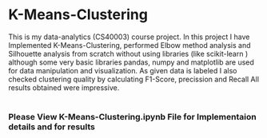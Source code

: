 # K-Means-Clustering
This is my data-analytics (CS40003) course project. In this project I have Implemented K-Means-Clustering, performed Elbow method analysis and Silhouette analysis from scratch without using libraries (like scikit-learn
) although some very basic libraries pandas, numpy and matplotlib are used for data manipulation and visualization. As given data is labeled I also checked clustering quality by calculating F1-Score, precission and Recall
All results obtained were impressive.
<br>
<br>
### Please View K-Means-Clustering.ipynb File for Implementaion details and for results
